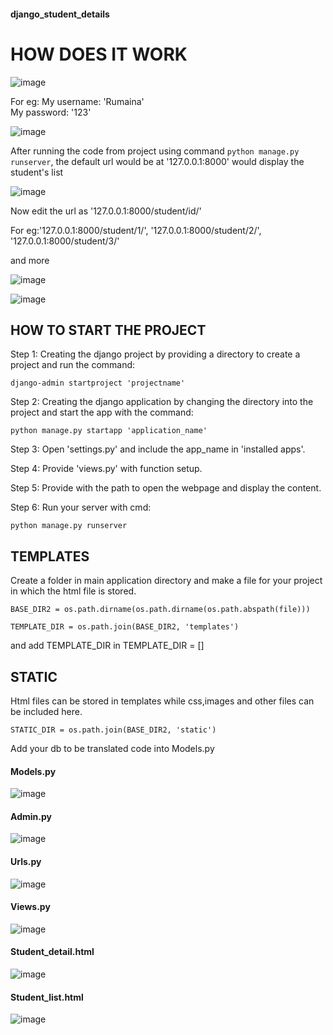 #### django_student_details
# HOW DOES IT WORK
![image](https://github.com/rumainaali/django_student_details/assets/126662274/cd9a012a-e21e-4c37-9447-3691830b2e46)

For eg: My username: 'Rumaina'\
My password: '123'


![image](https://github.com/rumainaali/django_student_details/assets/126662274/7be47139-2e5e-4d57-aeac-4c10f0a90c88)


After running the code from project using command ```python manage.py runserver```, the default url would be at '127.0.0.1:8000' would display the student's list

![image](https://github.com/rumainaali/django_student_details/assets/126662274/7bc29bb9-6c56-421a-8011-99235ac4c463)

Now edit the url as '127.0.0.1:8000/student/id/'

For eg:'127.0.0.1:8000/student/1/', '127.0.0.1:8000/student/2/', '127.0.0.1:8000/student/3/'

and more

![image](https://github.com/rumainaali/django_student_details/assets/126662274/36e67e5b-bc2d-419f-8655-271bf07c8bc1)

![image](https://github.com/rumainaali/django_student_details/assets/126662274/aa872460-3dbd-4efc-929f-7ac0925844ef)

## HOW TO START THE PROJECT
Step 1: Creating the django project by providing a directory to create a project and run the command:
```
django-admin startproject 'projectname'
```

Step 2: Creating the django application by changing the directory into the project and start the app with the command:
```
python manage.py startapp 'application_name'
```

Step 3: Open 'settings.py' and include the app_name in 'installed apps'.

Step 4: Provide 'views.py' with function setup.

Step 5: Provide with the path to open the webpage and display the content.

Step 6: Run your server with cmd:
```
python manage.py runserver
```

## TEMPLATES
Create a folder in main application directory and make a file for your project in which the html file is stored.
```
BASE_DIR2 = os.path.dirname(os.path.dirname(os.path.abspath(file)))

TEMPLATE_DIR = os.path.join(BASE_DIR2, 'templates')
```
and add TEMPLATE_DIR in TEMPLATE_DIR = []

## STATIC
Html files can be stored in templates while css,images and other files can be included here.
```
STATIC_DIR = os.path.join(BASE_DIR2, 'static')
```
Add your db to be translated code into Models.py

#### Models.py
![image](https://github.com/rumainaali/django_student_details/assets/126662274/d471aae4-a113-4ad1-9156-ffd70d06bb64)

#### Admin.py
![image](https://github.com/rumainaali/django_student_details/assets/126662274/cb2855b1-2159-44a5-b590-d7da504a6c00)

#### Urls.py
![image](https://github.com/rumainaali/django_student_details/assets/126662274/e6192885-eefe-4038-ae5a-2c099dac70a4)

#### Views.py
![image](https://github.com/rumainaali/django_student_details/assets/126662274/104f9f7f-a242-482a-8e85-8277ebd41a42)

#### Student_detail.html
![image](https://github.com/rumainaali/django_student_details/assets/126662274/8353144f-68a3-4cfd-8fe1-410494f89993)

#### Student_list.html
![image](https://github.com/rumainaali/django_student_details/assets/126662274/bbbfa40e-1331-4c46-b799-b614916e1b7f)














